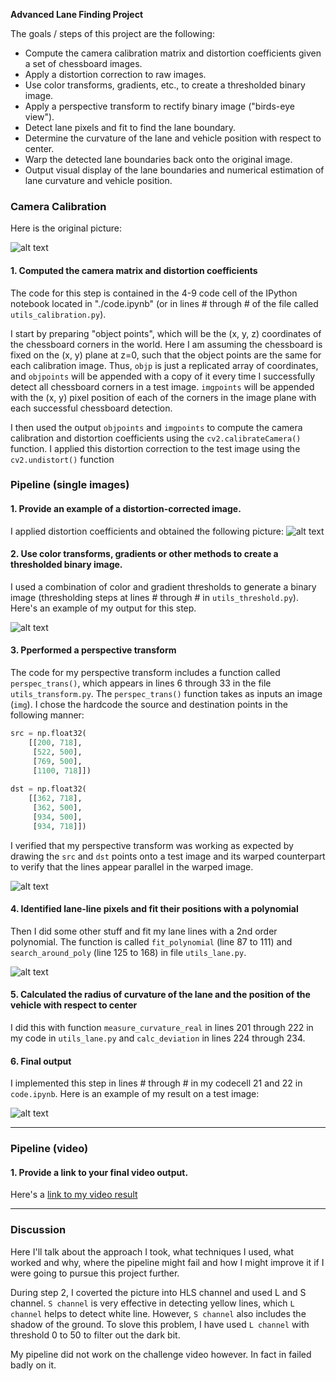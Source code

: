 **Advanced Lane Finding Project**

The goals / steps of this project are the following:

* Compute the camera calibration matrix and distortion coefficients given a set of chessboard images.
* Apply a distortion correction to raw images.
* Use color transforms, gradients, etc., to create a thresholded binary image.
* Apply a perspective transform to rectify binary image ("birds-eye view").
* Detect lane pixels and fit to find the lane boundary.
* Determine the curvature of the lane and vehicle position with respect to center.
* Warp the detected lane boundaries back onto the original image.
* Output visual display of the lane boundaries and numerical estimation of lane curvature and vehicle position.

[//]: # (Image References)

[image1]: ./output_images/im0_test.jpg "Origin"
[image2]: ./output_images/im1_undist.jpg "Undistorted"
[image3]: ./output_images/im2_colorChannel.jpg "Binary"
[image4]: ./output_images/im3_perspecTrans.jpg "Warp Example"
[image5]: ./output_images/im5_effi.jpg "Fit Visual"
[image6]: ./output_images/im7_final.jpg "Output"
[video1]: ./output_images/project_video.mp4 "Video"


### Camera Calibration

Here is the original picture:

![alt text][image1]

#### 1. Computed the camera matrix and distortion coefficients

The code for this step is contained in the 4-9 code cell of the IPython notebook located in "./code.ipynb" (or in lines # through # of the file called `utils_calibration.py`).  

I start by preparing "object points", which will be the (x, y, z) coordinates of the chessboard corners in the world. Here I am assuming the chessboard is fixed on the (x, y) plane at z=0, such that the object points are the same for each calibration image.  Thus, `objp` is just a replicated array of coordinates, and `objpoints` will be appended with a copy of it every time I successfully detect all chessboard corners in a test image.  `imgpoints` will be appended with the (x, y) pixel position of each of the corners in the image plane with each successful chessboard detection.  

I then used the output `objpoints` and `imgpoints` to compute the camera calibration and distortion coefficients using the `cv2.calibrateCamera()` function.  I applied this distortion correction to the test image using the `cv2.undistort()` function

### Pipeline (single images)

#### 1. Provide an example of a distortion-corrected image.

I applied distortion coefficients and obtained the following picture:
![alt text][image2]

#### 2. Use color transforms, gradients or other methods to create a thresholded binary image.

I used a combination of color and gradient thresholds to generate a binary image (thresholding steps at lines # through # in `utils_threshold.py`).  Here's an example of my output for this step. 

![alt text][image3]

#### 3. Pperformed a perspective transform

The code for my perspective transform includes a function called `perspec_trans()`, which appears in lines 6 through 33 in the file `utils_transform.py`.  The `perspec_trans()` function takes as inputs an image (`img`).  I chose the hardcode the source and destination points in the following manner:

```python
src = np.float32(
    [[200, 718], 
     [522, 500],
     [769, 500],
     [1100, 718]])
    
dst = np.float32(
    [[362, 718],
     [362, 500],
     [934, 500],
     [934, 718]])
```

I verified that my perspective transform was working as expected by drawing the `src` and `dst` points onto a test image and its warped counterpart to verify that the lines appear parallel in the warped image.

![alt text][image4]

#### 4. Identified lane-line pixels and fit their positions with a polynomial

Then I did some other stuff and fit my lane lines with a 2nd order polynomial. The function is called `fit_polynomial` (line 87 to 111) and `search_around_poly` (line 125 to 168) in file `utils_lane.py`.

![alt text][image5]

#### 5. Calculated the radius of curvature of the lane and the position of the vehicle with respect to center

I did this with function `measure_curvature_real` in lines 201 through 222 in my code in `utils_lane.py` and `calc_deviation` in lines 224 through 234.

#### 6. Final output

I implemented this step in lines # through # in my codecell 21 and 22 in `code.ipynb`.  Here is an example of my result on a test image:

![alt text][image6]

---

### Pipeline (video)

#### 1. Provide a link to your final video output.

Here's a [link to my video result](./project_video.mp4)

---

### Discussion

Here I'll talk about the approach I took, what techniques I used, what worked and why, where the pipeline might fail and how I might improve it if I were going to pursue this project further.  

During step 2, I coverted the picture into HLS channel and used L and S channel. `S channel` is very effective in detecting yellow lines, which `L channel` helps to detect white line. However, `S channel` also includes the shadow of the ground. To slove this problem, I have used `L channel` with threshold 0 to 50 to filter out the dark bit.

My pipeline did not work on the challenge video however. In fact in failed badly on it. 
